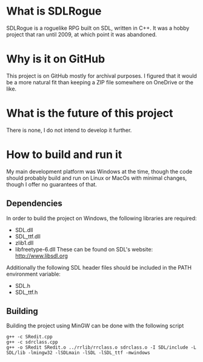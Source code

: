 # What is SDLRogue
SDLRogue is a roguelike RPG built on SDL, written in C++. It was a hobby project that ran until 2009, at which point it  was abandoned.

# Why is it on GitHub
This project is on GitHub mostly for archival purposes. I figured that it would be a more natural fit than keeping a ZIP file somewhere on OneDrive or the like.

# What is the future of this project
There is none, I do not intend to develop it further.

# How to build and run it
My main development platform was Windows at the time, though the code should probably build and run on Linux or MacOs with minimal changes, though I offer no guarantees of that.

## Dependencies
In order to build the project on Windows, the following libraries are required:
- SDL.dll
- SDL_ttf.dll
- zlib1.dll
- libfreetype-6.dll
These can be found on SDL's website: http://www.libsdl.org

Additionally the following SDL header files should be included in the PATH environment variable:
- SDL.h
- SDL_ttf.h

## Building
Building the project using MinGW can be done with the following script
```
g++ -c SRedit.cpp
g++ -c sdrclass.cpp
g++ -o SRedit SRedit.o ../rrlib/rrclass.o sdrclass.o -I SDL/include -L SDL/lib -lmingw32 -lSDLmain -lSDL -lSDL_ttf -mwindows
```